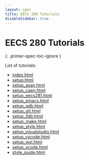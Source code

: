 ```yaml
---
layout: spec
title: EECS 280 Tutorials
disableSidebar: true
---
```



EECS 280 Tutorials
======================
{: .primer-spec-toc-ignore }

List of tutorials:
  - [index.html](index.html)
  - [setup.html](setup.html)
  - [setup_asan.html](setup_asan.html)
  - [setup_caen.html](setup_caen.html)
  - [setup_eecs281.html](setup_eecs281.html)
  - [setup_emacs.html](setup_emacs.html)
  - [setup_gdb.html](setup_gdb.html)
  - [setup_git.html](setup_git.html)
  - [setup_lldb.html](setup_lldb.html)
  - [setup_make.html](setup_make.html)
  - [setup_style.html](setup_style.html)
  - [setup_visualstudio.html](setup_visualstudio.html)
  - [setup_vscode.html](setup_vscode.html)
  - [setup_wsl.html](setup_wsl.html)
  - [setup_xcode.html](setup_xcode.html)
  - [style_guide.html](style_guide.html)
